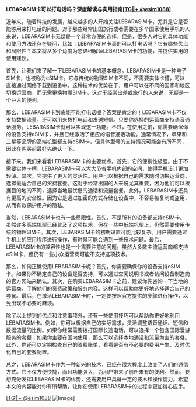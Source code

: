 **LEBARASIM卡可以打电话吗？深度解读与实用指南[[TG💪+ @esim1088](https://t.me/s/esim1088)]**

近年来，随着科技的发展，越来越多的人开始关注LEBARASIM卡，尤其是它是否能够用来打电话的问题。对于那些经常出国旅行或者需要在多个国家使用手机的人来说，LEBARASIM卡无疑是一个非常方便的选择。但是，很多人对它的具体功能和使用方法还存在疑问，比如：LEBARASIM卡真的可以打电话吗？它有哪些优点和局限性？本文将从多个角度为您详细解读LEBARASIM卡的功能，并提供实用的使用建议。

首先，让我们来了解一下LEBARASIM卡的基本概念。LEBARASIM卡是一种电子SIM卡，也被称为eSIM卡。它与传统的物理SIM卡不同，不需要实体卡槽，可以直接通过网络下载到设备中。这种技术的优势在于，用户可以在不同的国家和地区切换运营商，而无需更换物理SIM卡。这对于经常出差或旅行的人来说，无疑是一个巨大的便利。

那么，LEBARASIM卡到底能不能打电话呢？答案是肯定的！LEBARASIM卡不仅支持数据流量，还可以用来拨打电话和发送短信。只要你选择的运营商支持语音通话服务，LEBARASIM卡就可以实现这一功能。不过，在使用之前，你需要确保你的设备支持eSIM卡，并且已经激活了相应的语音通话功能。通常情况下，苹果和三星等品牌的高端机型都支持eSIM卡，但具体型号的支持情况可能会有所不同，因此在购买前最好先确认一下。

接下来，我们来看看LEBARASIM卡的主要优点。首先，它的便携性极强。由于不需要实体卡槽，LEBARASIM卡可以大大节省手机内部的空间，使得手机设计更加轻薄。其次，它提供了更大的灵活性。用户可以根据自己的需求随时切换运营商，选择最适合自己的资费套餐。这对于经常出国的人来说尤其重要，因为他们可以根据目的地的不同，选择当地最优惠的通话和流量套餐。此外，LEBARASIM卡还具有更高的安全性。因为它是通过加密的方式存储在设备中，不容易被复制或盗用，从而有效保护用户的隐私。

当然，LEBARASIM卡也有一些局限性。首先，不是所有的设备都支持eSIM卡。虽然许多高端机型已经普及了这项技术，但在一些中低端机型上，仍然需要使用传统的物理SIM卡。其次，LEBARASIM卡的初期设置可能比较复杂。用户需要通过手机上的应用程序进行操作，有时候可能会遇到一些技术问题。最后，LEBARASIM卡的兼容性也是一个需要注意的问题。虽然大多数主流运营商都支持eSIM卡，但仍有一些小众运营商可能不支持这项技术。

那么，如何正确使用LEBARASIM卡呢？首先，你需要确保你的设备支持eSIM卡。如果你不确定自己的设备是否支持，可以通过查阅说明书或者访问设备制造商的官方网站来确认。其次，在购买LEBARASIM卡之前，建议你先咨询一下当地的运营商，了解他们的资费政策和服务内容。这样可以帮助你更好地选择适合自己的套餐。最后，在激活LEBARASIM卡时，一定要按照官方提供的步骤进行操作，以免出现不必要的麻烦。

除了以上提到的优点和注意事项外，还有一些使用技巧可以帮助你更好地利用LEBARASIM卡。例如，你可以根据自己的实际需求，灵活调整语音通话、短信和数据流量的比例。如果你经常需要拨打国际长途电话，可以选择一个包含国际漫游服务的套餐；如果你主要在国内使用，那么可以选择本地通话和流量为主的套餐。此外，你还可以定期检查自己的资费账单，看看是否有不必要的费用产生，及时优化自己的套餐配置。

总之，LEBARASIM卡作为一种新兴的技术，已经在很大程度上改变了人们的通信方式。它不仅方便快捷，而且功能强大，为用户带来了前所未有的便利。然而，要想充分发挥LEBARASIM卡的优势，还需要用户具备一定的技术和操作能力。希望本文的内容能对你有所帮助，让你在使用LEBARASIM卡的过程中更加得心应手。

[[TG💪+ @esim1088](https://t.me/s/esim1088) ![Image](https://i.postimg.cc/4NQfJmqS/Snipaste-2025-05-13-00-14-12.png)]